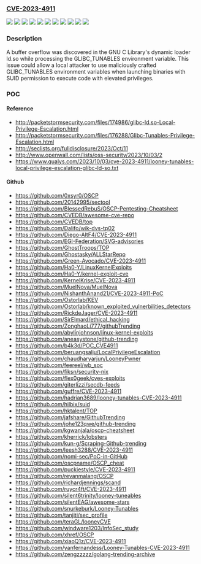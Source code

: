 ### [CVE-2023-4911](https://cve.mitre.org/cgi-bin/cvename.cgi?name=CVE-2023-4911)
![](https://img.shields.io/static/v1?label=Product&message=Fedora&color=blue)
![](https://img.shields.io/static/v1?label=Product&message=Red%20Hat%20Enterprise%20Linux%206&color=blue)
![](https://img.shields.io/static/v1?label=Product&message=Red%20Hat%20Enterprise%20Linux%207&color=blue)
![](https://img.shields.io/static/v1?label=Product&message=Red%20Hat%20Enterprise%20Linux%208&color=blue)
![](https://img.shields.io/static/v1?label=Product&message=Red%20Hat%20Enterprise%20Linux%208.6%20Extended%20Update%20Support&color=blue)
![](https://img.shields.io/static/v1?label=Product&message=Red%20Hat%20Enterprise%20Linux%209&color=blue)
![](https://img.shields.io/static/v1?label=Product&message=Red%20Hat%20Enterprise%20Linux%209.0%20Extended%20Update%20Support&color=blue)
![](https://img.shields.io/static/v1?label=Product&message=Red%20Hat%20Virtualization%204%20for%20Red%20Hat%20Enterprise%20Linux%208&color=blue)
![](https://img.shields.io/static/v1?label=Product&message=glibc&color=blue)
![](https://img.shields.io/static/v1?label=Version&message=n%2Fa&color=blue)
![](https://img.shields.io/static/v1?label=Vulnerability&message=Heap-based%20Buffer%20Overflow&color=brighgreen)

### Description

A buffer overflow was discovered in the GNU C Library's dynamic loader ld.so while processing the GLIBC_TUNABLES environment variable. This issue could allow a local attacker to use maliciously crafted GLIBC_TUNABLES environment variables when launching binaries with SUID permission to execute code with elevated privileges.

### POC

#### Reference
- http://packetstormsecurity.com/files/174986/glibc-ld.so-Local-Privilege-Escalation.html
- http://packetstormsecurity.com/files/176288/Glibc-Tunables-Privilege-Escalation.html
- http://seclists.org/fulldisclosure/2023/Oct/11
- http://www.openwall.com/lists/oss-security/2023/10/03/2
- https://www.qualys.com/2023/10/03/cve-2023-4911/looney-tunables-local-privilege-escalation-glibc-ld-so.txt

#### Github
- https://github.com/0xsyr0/OSCP
- https://github.com/20142995/sectool
- https://github.com/BlessedRebuS/OSCP-Pentesting-Cheatsheet
- https://github.com/CVEDB/awesome-cve-repo
- https://github.com/CVEDB/top
- https://github.com/Dalifo/wik-dvs-tp02
- https://github.com/Diego-AltF4/CVE-2023-4911
- https://github.com/EGI-Federation/SVG-advisories
- https://github.com/GhostTroops/TOP
- https://github.com/Ghostasky/ALLStarRepo
- https://github.com/Green-Avocado/CVE-2023-4911
- https://github.com/Ha0-Y/LinuxKernelExploits
- https://github.com/Ha0-Y/kernel-exploit-cve
- https://github.com/KernelKrise/CVE-2023-4911
- https://github.com/MuelNova/MuelNova
- https://github.com/NishanthAnand21/CVE-2023-4911-PoC
- https://github.com/Ostorlab/KEV
- https://github.com/Ostorlab/known_exploited_vulnerbilities_detectors
- https://github.com/RickdeJager/CVE-2023-4911
- https://github.com/SirElmard/ethical_hacking
- https://github.com/ZonghaoLi777/githubTrending
- https://github.com/abylinjohnson/linux-kernel-exploits
- https://github.com/aneasystone/github-trending
- https://github.com/b4k3d/POC_CVE4911
- https://github.com/beruangsalju/LocalPrivilegeEscalation
- https://github.com/chaudharyarjun/LooneyPwner
- https://github.com/feereel/wb_soc
- https://github.com/fiksn/security-nix
- https://github.com/flex0geek/cves-exploits
- https://github.com/giterlizzi/secdb-feeds
- https://github.com/guffre/CVE-2023-4911
- https://github.com/hadrian3689/looney-tunables-CVE-2023-4911
- https://github.com/hilbix/suid
- https://github.com/hktalent/TOP
- https://github.com/jafshare/GithubTrending
- https://github.com/johe123qwe/github-trending
- https://github.com/kgwanjala/oscp-cheatsheet
- https://github.com/kherrick/lobsters
- https://github.com/kun-g/Scraping-Github-trending
- https://github.com/leesh3288/CVE-2023-4911
- https://github.com/nomi-sec/PoC-in-GitHub
- https://github.com/oscpname/OSCP_cheat
- https://github.com/puckiestyle/CVE-2023-4911
- https://github.com/revanmalang/OSCP
- https://github.com/richardjennings/scand
- https://github.com/ruycr4ft/CVE-2023-4911
- https://github.com/silent6trinity/looney-tuneables
- https://github.com/silentEAG/awesome-stars
- https://github.com/snurkeburk/Looney-Tunables
- https://github.com/tanjiti/sec_profile
- https://github.com/teraGL/looneyCVE
- https://github.com/windware1203/InfoSec_study
- https://github.com/xhref/OSCP
- https://github.com/xiaoQ1z/CVE-2023-4911
- https://github.com/yanfernandess/Looney-Tunables-CVE-2023-4911
- https://github.com/zengzzzzz/golang-trending-archive

